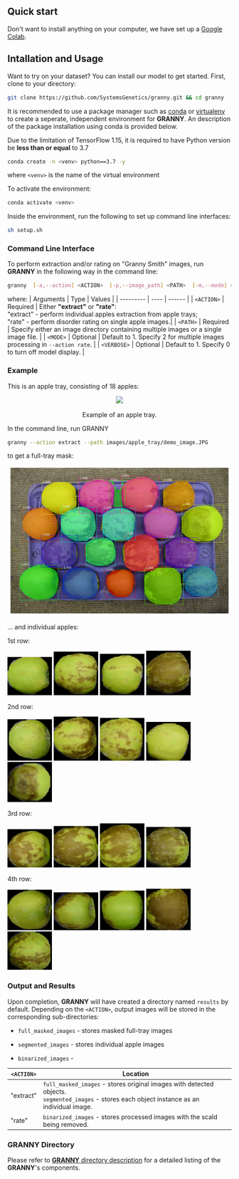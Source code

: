 ## Quick start 
Don't want to install anything on your computer, we have set up a [Google Colab](https://colab.research.google.com/drive/10aJ_kQMXNRb9srB-YD0OPJpE8GOvgQlU?usp=share_link). 

## Intallation and Usage
Want to try on your dataset? You can install our model to get started. First, clone to your directory: 

```bash 
git clone https://github.com/SystemsGenetics/granny.git && cd granny
```

It is recommended to use a package manager such as [conda](https://www.anaconda.com/) or [virtualenv](https://pypi.org/project/virtualenv/) to create a seperate, independent environment for **GRANNY**. An description of the package installation using conda is provided below. 

Due to the limitation of TensorFlow 1.15, it is required to have Python version be **less than or equal** to 3.7
```bash
conda create -n <venv> python==3.7 -y
```
where `<venv>` is the name of the virtual environment

To activate the environment:
```bash
conda activate <venv>
```

Inside the environment, run the following to set up command line interfaces:
```bash
sh setup.sh
```

### Command Line Interface
To perform extraction and/or rating on "Granny Smith" images, run **GRANNY** in the following way in the command line: 

```bash
granny  [-a,--action] <ACTION>  [-p,--image_path] <PATH>  [-m,--mode] <MODE>  [-v,--verbose] <VERBOSE>
```

where: 
| Arguments  | Type | Values |
| ---------  | ---- | ------ |
| `<ACTION>` | Required | Either **"extract"** or **"rate"**: <br />"extract" - perform individual apples extraction from apple trays; <br /> "rate" - perform disorder rating on single apple images.|
| `<PATH>`   | Required | Specify either an image directory containing multiple images or a single image file. |
| `<MODE>`   | Optional | Default to 1. Specify 2 for multiple images processing in `--action rate`. |
| `<VERBOSE>` | Optional | Default to 1. Specify 0 to turn off model display. |

### Example 
This is an apple tray, consisting of 18 apples: 

<div align="center">
  <img src="images/apple_tray/demo_image.JPG" width="500px" />
  <p>Example of an apple tray.</p>
</div>


In the command line, run GRANNY 
```bash 
granny --action extract --path images/apple_tray/demo_image.JPG
```
to get a full-tray mask: 

<div align="center">
  <img src="images/full_masked_images/demo_image.png" width="500px" />
  <p> </p>
</div>


... and individual apples:

1st row: 
<p float="left">
    <img src="images/segmented_images/demo_image_4.png" width="100" />
    <img src="images/segmented_images/demo_image_3.png" width="100" />
    <img src="images/segmented_images/demo_image_2.png" width="100" /> 
    <img src="images/segmented_images/demo_image_1.png" width="100" />
</p>

2nd row: 
<p float="left">
    <img src="images/segmented_images/demo_image_9.png" width="100" />
    <img src="images/segmented_images/demo_image_8.png" width="100" />
    <img src="images/segmented_images/demo_image_7.png" width="100" /> 
    <img src="images/segmented_images/demo_image_6.png" width="100" />
    <img src="images/segmented_images/demo_image_5.png" width="100" />
</p>

3rd row:
<p float="left">
    <img src="images/segmented_images/demo_image_13.png" width="100" />
    <img src="images/segmented_images/demo_image_12.png" width="100" />
    <img src="images/segmented_images/demo_image_11.png" width="100" /> 
    <img src="images/segmented_images/demo_image_10.png" width="100" />
</p>


4th row: 
<p float="left">
    <img src="images/segmented_images/demo_image_18.png" width="100" />
    <img src="images/segmented_images/demo_image_17.png" width="100" />
    <img src="images/segmented_images/demo_image_16.png" width="100" /> 
    <img src="images/segmented_images/demo_image_15.png" width="100" />
    <img src="images/segmented_images/demo_image_14.png" width="100" />
</p>

### Output and Results
Upon completion, **GRANNY** will have created a directory named `results` by default. Depending on the `<ACTION>`, output images will be stored in the corresponding sub-directories:


- `full_masked_images` - stores masked full-tray images 

- `segmented_images` - stores individual apple images

- `binarized_images` - 

| `<ACTION>` | Location | 
| ---------- | -------- | 
| "extract"  |  `full_masked_images` - stores original images with detected objects. <br /> `segmented_images` - stores each object instance as an individual image. | 
| "rate"     |  `binarized_images` - stores processed images with the scald being removed.|  


### **GRANNY** Directory
Please refer to [**GRANNY** directory description](https://github.com/SystemsGenetics/granny/blob/master/GRANNY/README.md) for a detailed listing of the **GRANNY**'s components.  
